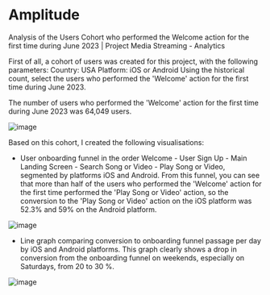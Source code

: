 # Amplitude
Analysis of the Users Cohort who performed the Welcome action for the first time during June 2023 | Project Media Streaming - Analytics

First of all, a cohort of users was created for this project, with the following parameters:
Country: USA
Platform: iOS or Android
Using the historical count, select the users who performed the 'Welcome' action for the first time during June 2023. 

The number of users who performed the 'Welcome' action for the first time during June 2023 was 64,049 users.

![image](https://github.com/user-attachments/assets/5a4c0262-0169-4678-977f-3bed451d73c3)

Based on this cohort, I created the following visualisations:

- User onboarding funnel in the order Welcome - User Sign Up - Main Landing Screen - Search Song or Video - Play Song or Video, segmented by platforms iOS and Android.
From this funnel, you can see that more than half of the users who performed the 'Welcome' action for the first time performed the 'Play Song or Video' action, so the conversion to the 'Play Song or Video' action on the iOS platform was 52.3% and 59% on the Android platform.

![image](https://github.com/user-attachments/assets/6779d61b-ade2-4fb5-980b-f15a7b3d139a)

- Line graph comparing conversion to onboarding funnel passage per day by iOS and Android platforms.
This graph clearly shows a drop in conversion from the onboarding funnel on weekends, especially on Saturdays, from 20 to 30 %.

![image](https://github.com/user-attachments/assets/3203cb63-cc9d-4177-a584-a587d7e4bac1)




